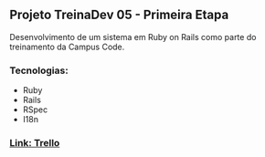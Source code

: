 ## Projeto TreinaDev 05 - Primeira Etapa

Desenvolvimento de um sistema em Ruby on Rails como parte do treinamento da Campus Code.  

### Tecnologias:
- Ruby
- Rails
- RSpec
- I18n

### [Link: Trello](https://trello.com/b/qTTfYbGV/treinadev-atividades-5)
